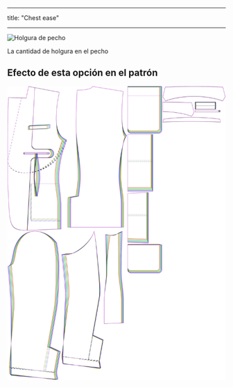 - - -
title: "Chest ease"
- - -

![Holgura de pecho](chestease.svg)

La cantidad de holgura en el pecho

## Efecto de esta opción en el patrón

![Esta imagen muestra el efecto de esta opción superponiendo varias variantes que tienen un valor diferente para esta opción](jaeger_chestease_sample.svg "Effect of this option on the pattern")
